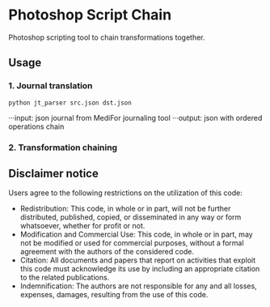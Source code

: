 # Photoshop Script Chain

Photoshop scripting tool to chain transformations together.



## Usage

### 1. Journal translation 

`python jt_parser src.json dst.json`

···input: json journal from MediFor journaling tool
···output: json with ordered operations chain

### 2. Transformation chaining

## Disclaimer notice ##
Users agree to the following restrictions on the utilization of this code:

- Redistribution: This code, in whole or in part, will not be further distributed, published, copied, or disseminated in any way or form whatsoever, whether for profit or not.
- Modification and Commercial Use: This code, in whole or in part, may not be modified or used for commercial purposes, without a formal agreement with the authors of the considered code.
- Citation: All documents and papers that report on activities that exploit this code must acknowledge its use by including an appropriate citation to the related publications.
- Indemnification: The authors are not responsible for any and all losses, expenses, damages, resulting from the use of this code.